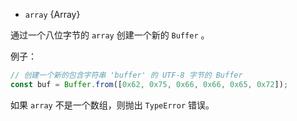 <!-- YAML
added: v5.10.0
-->

* `array` {Array}

通过一个八位字节的 `array` 创建一个新的 `Buffer` 。

例子：

```js
// 创建一个新的包含字符串 'buffer' 的 UTF-8 字节的 Buffer
const buf = Buffer.from([0x62, 0x75, 0x66, 0x66, 0x65, 0x72]);
```

如果 `array` 不是一个数组，则抛出 `TypeError` 错误。

